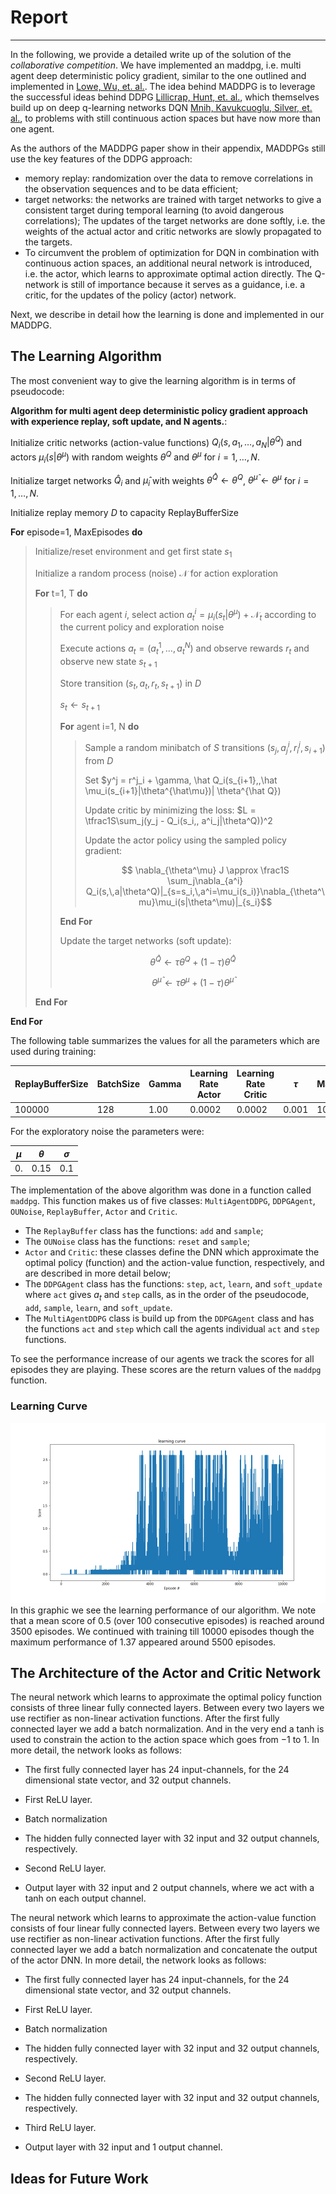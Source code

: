 # Report
-------------

In the following, we provide a detailed write up of the solution of the _collaborative competition_.
We have implemented an maddpg, i.e. multi agent deep deterministic policy gradient, similar to the one outlined and implemented in [Lowe, Wu, et. al.](https://arxiv.org/abs/1706.02275).
The idea behind MADDPG is to leverage the  successful ideas behind DDPG [Lillicrap, Hunt, et. al.](http://arxiv.org/abs/1509.02971), which themselves build up on deep q-learning networks DQN [Mnih, Kavukcuoglu, Silver, et. al.](http://www.nature.com/articles/nature14236), to problems with still continuous action spaces but have now more than one agent. 

As the authors of the MADDPG paper show in their appendix, MADDPGs still use the key features of the DDPG approach:
* memory replay: randomization over the data to remove correlations in the observation sequences and to be data efficient;
* target networks: the networks are trained with target networks to give a consistent target during temporal learning (to avoid dangerous correlations); The updates of the target networks are done softly, i.e. the weights of the actual actor and critic networks are slowly propagated to the targets.
* To circumvent the problem of optimization for DQN in combination with continuous action spaces, an additional neural network is introduced, i.e. the actor, which learns to approximate optimal action directly. The Q-network is still of importance because it serves as a guidance, i.e. a critic, for the updates of the policy (actor) network.


Next, we describe in detail how the learning is done and implemented
in our MADDPG.


## The Learning Algorithm

The most convenient way to give the learning algorithm is in terms of pseudocode:

**Algorithm for multi agent deep deterministic policy gradient approach with experience replay, soft update, and N agents.**:

Initialize critic networks (action-value functions) $Q_i(s, a_1, \ldots, a_N|\theta^Q)$ and actors $\mu_i(s|\theta^\mu)$ with random weights $\theta^Q$ and $\theta^\mu$ for $i=1,\ldots, N$.

Initialize target networks $\hat Q_i$ and $\hat \mu_i$ with weights $\theta^{\hat Q} \leftarrow \theta^Q$, $\theta^{\hat \mu} \leftarrow \theta^\mu$ for $i=1,\ldots, N$.

Initialize replay memory $D$ to capacity ReplayBufferSize

**For** episode=1, MaxEpisodes **do**
>  Initialize/reset environment and get first state $s_1$
>
> Initialize a random process (noise) $\mathcal N$ for action exploration
>
> **For** t=1, T **do**
>> For each agent $i$, select action $a^i_t = \mu_i(s_t|\theta^\mu) + \mathcal N_t$ according to the current policy and exploration noise
>>
>> Execute actions $a_t = (a^1_t, \ldots, a^N_t)$ and observe rewards $r_t$ and observe new state $s_{t+1}$
>>
>> Store transition $(s_t,\, a_t,\, r_t,\, s_{t+1})$ in $D$
>> 
>> $s_t \leftarrow s_{t+1}$
>>
>> **For** agent i=1, N **do**
>>>
>>> Sample a random minibatch of $S$ transitions $(s_j,\,a^i_j,\,r^j_i,\,s_{i+1})$ from $D$
>>>
>>> Set $y^j = r^j_i + \gamma\, \hat Q_i(s_{i+1},\,\hat \mu_i(s_{i+1}|\theta^{\hat\mu})| \theta^{\hat Q})
>>>
>>> Update critic by minimizing the loss: $L = \tfrac1S\sum_j(y_j - Q_i(s_i,\, a^i_j|\theta^Q))^2
>>>
>>> Update the actor policy using the sampled policy gradient:
>>>
>>> $$ \nabla_{\theta^\mu} J \approx \frac1S \sum_j\nabla_{a^i} Q_i(s,\,a|\theta^Q)|_{s=s_i,\,a^i=\mu_i(s_i)}\nabla_{\theta^\mu}\mu_i(s|\theta^\mu)|_{s_i}$$
>>>
>> **End For**
>> 
>> Update the target networks (soft update):
>>
>> $$ \theta^{\hat Q} \leftarrow \tau \theta^Q + (1 - \tau)\theta^{\hat Q} $$
>>
>> $$ \theta^{\hat \mu} \leftarrow \tau \theta^\mu + (1 - \tau)\theta^{\hat\mu}$$
>>
> **End For**

**End For**

The following table summarizes the values for all the parameters which are used during training:

|ReplayBufferSize| BatchSize |Gamma | Learning Rate Actor| Learning Rate Critic| $\tau$ | MaxEpisodes | Weight Decay | 
|------------------|---------|------|--------------------|--------------------|-----|------|---|
| 100000           | 128     | 1.00 |      0.0002        |      0.0002        |0.001|1000 | 0.0001 |

For the exploratory noise the parameters were:

| $\mu$ | $\theta$ | $\sigma$ |
|-------|----------|----------|
|0.     |   0.15   |    0.1   | 



The implementation of the above algorithm was done in a function called `maddpg`. This function makes us of five classes: `MultiAgentDDPG`, `DDPGAgent`, `OUNoise`, `ReplayBuffer`, `Actor` and `Critic`.
* The `ReplayBuffer` class has the functions: `add` and `sample`;
* The `OUNoise` class has the functions: `reset` and `sample`;
* `Actor` and `Critic`: these classes define the DNN which approximate the optimal policy (function) and the action-value function, respectively, and are described in more detail below;
* The `DDPGAgent` class has the functions: `step`, `act`, `learn`, and `soft_update` where `act` gives $a_t$ and `step` calls, as in the order of the pseudocode,  `add`, `sample`, `learn`, and `soft_update`.
* The `MultiAgentDDPG` class is build up from the `DDPGAgent` class and has the functions `act` and `step` which call the agents individual `act` and `step` functions.


To see the performance increase of our agents we track the scores for all episodes they are playing. These scores are the return values of the `maddpg` function.


### Learning Curve


![Learning Curve](learning_curve.png)
In this graphic we see the learning performance of our algorithm. We note that a mean score of 0.5 (over 100 consecutive episodes) is reached around 3500 episodes. We continued with training till 10000 episodes though the maximum performance of 1.37 appeared around 5500 episodes.

## The Architecture of the Actor and Critic Network

The neural network which learns to approximate the optimal policy function consists of three linear fully connected layers. Between every two layers we use rectifier as non-linear activation functions. After the first fully connected layer we add a batch normalization. And in the very end a tanh is used to constrain the action to the action space which goes from $-1$ to $1$. In more detail, the network looks as follows:

* The first fully connected layer has 24 input-channels, for the 24 dimensional state vector, and 32 output channels.

* First ReLU layer.

* Batch normalization

* The hidden fully connected layer with 32 input and 32 output channels, respectively.

* Second ReLU layer.

* Output layer with 32 input and 2 output channels, where we act with a tanh on each output channel.


The neural network which learns to approximate the action-value function consists of four linear fully connected layers. Between every two layers we use rectifier as non-linear activation functions. After the first fully connected layer we add a batch normalization and concatenate the output of the actor DNN. In more detail, the network looks as follows:

* The first fully connected layer has 24 input-channels, for the 24 dimensional state vector, and 32 output channels.

* First ReLU layer.

* Batch normalization

* The hidden fully connected layer with 32 input and 32 output channels, respectively.

* Second ReLU layer.

* The hidden fully connected layer with 32 input and 32 output channels, respectively.

* Third ReLU layer.

* Output layer with 32 input and 1 output channel.


## Ideas for Future Work



